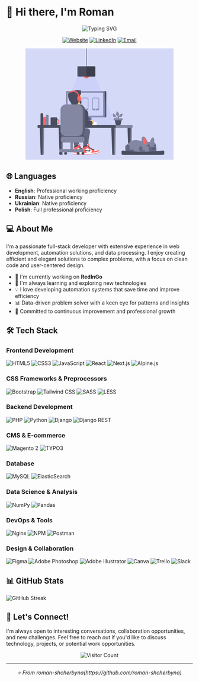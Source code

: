 # 👋 Hi there, I'm Roman

<div align="center">
  <img src="https://readme-typing-svg.herokuapp.com?font=Fira+Code&size=27&duration=3000&pause=1000&color=2E97F7&center=true&vCenter=true&width=435&lines=Full-Stack+Developer;Data+Enthusiast;Automation+Expert" alt="Typing SVG" />
  
  [![Website](https://img.shields.io/badge/Portfolio-4285F4?style=for-the-badge&logo=GoogleChrome&logoColor=white)](https://yourportfolio.com)
  [![LinkedIn](https://img.shields.io/badge/LinkedIn-0077B5?style=for-the-badge&logo=linkedin&logoColor=white)](https://linkedin.com/in/yourusername)
  [![Email](https://img.shields.io/badge/Email-D14836?style=for-the-badge&logo=gmail&logoColor=white)](mailto:your.email@example.com)
</div>

<div align="center">
  <img src="resources/gif/1721197464294.gif" width="400" alt="Programmer GIF">
</div>

## 🌐 Languages

- **English**: Professional working proficiency
- **Russian**: Native proficiency
- **Ukrainian**: Native proficiency
- **Polish**: Full professional proficiency

## 💻 About Me

I'm a passionate full-stack developer with extensive experience in web development, automation solutions, and data processing. I enjoy creating efficient and elegant solutions to complex problems, with a focus on clean code and user-centered design.

- 🔭 I'm currently working on **RedInGo**
- 🌱 I'm always learning and exploring new technologies
- 💡 I love developing automation systems that save time and improve efficiency
- 📊 Data-driven problem solver with a keen eye for patterns and insights
- 🚀 Committed to continuous improvement and professional growth

## 🛠️ Tech Stack

### Frontend Development
![HTML5](https://img.shields.io/badge/HTML5-E34F26?style=for-the-badge&logo=html5&logoColor=white)
![CSS3](https://img.shields.io/badge/CSS3-1572B6?style=for-the-badge&logo=css3&logoColor=white)
![JavaScript](https://img.shields.io/badge/JavaScript-F7DF1E?style=for-the-badge&logo=javascript&logoColor=black)
![React](https://img.shields.io/badge/React-20232A?style=for-the-badge&logo=react&logoColor=61DAFB)
![Next.js](https://img.shields.io/badge/Next.js-000000?style=for-the-badge&logo=next.js&logoColor=white)
![Alpine.js](https://img.shields.io/badge/Alpine.js-8BC0D0?style=for-the-badge&logo=alpine.js&logoColor=black)

### CSS Frameworks & Preprocessors
![Bootstrap](https://img.shields.io/badge/Bootstrap-7952B3?style=for-the-badge&logo=bootstrap&logoColor=white)
![Tailwind CSS](https://img.shields.io/badge/Tailwind_CSS-38B2AC?style=for-the-badge&logo=tailwind-css&logoColor=white)
![SASS](https://img.shields.io/badge/SASS-CC6699?style=for-the-badge&logo=sass&logoColor=white)
![LESS](https://img.shields.io/badge/LESS-1D365D?style=for-the-badge&logo=less&logoColor=white)

### Backend Development
![PHP](https://img.shields.io/badge/PHP-777BB4?style=for-the-badge&logo=php&logoColor=white)
![Python](https://img.shields.io/badge/Python-3776AB?style=for-the-badge&logo=python&logoColor=white)
![Django](https://img.shields.io/badge/Django-092E20?style=for-the-badge&logo=django&logoColor=white)
![Django REST](https://img.shields.io/badge/Django_REST-092E20?style=for-the-badge&logo=django&logoColor=white)

### CMS & E-commerce
![Magento 2](https://img.shields.io/badge/Magento_2-EE672F?style=for-the-badge&logo=magento&logoColor=white)
![TYPO3](https://img.shields.io/badge/TYPO3-FF8700?style=for-the-badge&logo=typo3&logoColor=white)

### Database
![MySQL](https://img.shields.io/badge/MySQL-4479A1?style=for-the-badge&logo=mysql&logoColor=white)
![ElasticSearch](https://img.shields.io/badge/ElasticSearch-005571?style=for-the-badge&logo=elasticsearch&logoColor=white)

### Data Science & Analysis
![NumPy](https://img.shields.io/badge/NumPy-013243?style=for-the-badge&logo=numpy&logoColor=white)
![Pandas](https://img.shields.io/badge/Pandas-150458?style=for-the-badge&logo=pandas&logoColor=white)

### DevOps & Tools
![Nginx](https://img.shields.io/badge/Nginx-009639?style=for-the-badge&logo=nginx&logoColor=white)
![NPM](https://img.shields.io/badge/NPM-CB3837?style=for-the-badge&logo=npm&logoColor=white)
![Postman](https://img.shields.io/badge/Postman-FF6C37?style=for-the-badge&logo=postman&logoColor=white)

### Design & Collaboration
![Figma](https://img.shields.io/badge/Figma-F24E1E?style=for-the-badge&logo=figma&logoColor=white)
![Adobe Photoshop](https://img.shields.io/badge/Adobe_Photoshop-31A8FF?style=for-the-badge&logo=adobe-photoshop&logoColor=white)
![Adobe Illustrator](https://img.shields.io/badge/Adobe_Illustrator-FF9A00?style=for-the-badge&logo=adobe-illustrator&logoColor=white)
![Canva](https://img.shields.io/badge/Canva-00C4CC?style=for-the-badge&logo=canva&logoColor=white)
![Trello](https://img.shields.io/badge/Trello-0052CC?style=for-the-badge&logo=trello&logoColor=white)
![Slack](https://img.shields.io/badge/Slack-4A154B?style=for-the-badge&logo=slack&logoColor=white)

## 📊 GitHub Stats

<div align="left">
  <img src="https://github-readme-streak-stats.herokuapp.com/?user=roman-shcherbyna&theme=tokyonight" alt="GitHub Streak" />
</div>

## 🤝 Let's Connect!

I'm always open to interesting conversations, collaboration opportunities, and new challenges. Feel free to reach out if you'd like to discuss technology, projects, or potential work opportunities.

<div align="center">
  <img src="https://profile-counter.glitch.me/roman-shcherbyna/count.svg" alt="Visitor Count" />
</div>

---

<div align="center">
  <i>⭐️ From roman-shcherbyna(https://github.com/roman-shcherbyna)</i>
</div>
